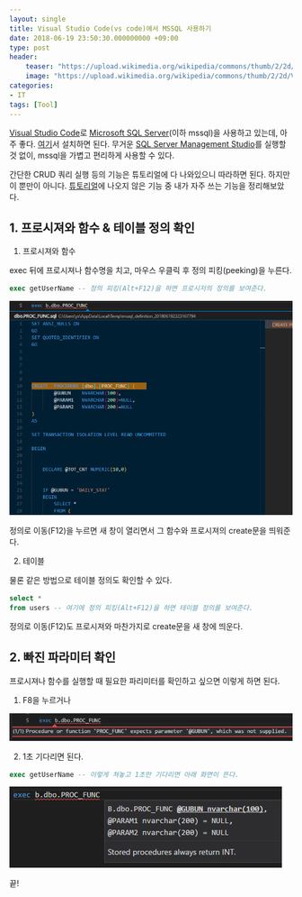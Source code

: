 ```yaml
---
layout: single
title: Visual Studio Code(vs code)에서 MSSQL 사용하기
date: 2018-06-19 23:50:30.000000000 +09:00
type: post
header:
    teaser: "https://upload.wikimedia.org/wikipedia/commons/thumb/2/2d/Visual_Studio_Code_1.18_icon.svg/1200px-Visual_Studio_Code_1.18_icon.svg.png"
    image: "https://upload.wikimedia.org/wikipedia/commons/thumb/2/2d/Visual_Studio_Code_1.18_icon.svg/1200px-Visual_Studio_Code_1.18_icon.svg.png"
categories:
- IT
tags: [Tool]
---
```


[Visual Studio Code](https://code.visualstudio.com/)로 [Microsoft SQL Server](https://www.microsoft.com/ko-kr/sql-server/sql-server-2017?&OCID=AID631209_SEM_GyihB46V&gclid=CjwKCAjw06LZBRBNEiwA2vgMVSjablWckGVPWpHk_d-zlAtmrDN5WJ4_20Ytst2XIbVTWE5PKjxGVRoCccIQAvD_BwE)(이하 mssql)을 사용하고 있는데, 아주 좋다. [여기](https://marketplace.visualstudio.com/items?itemName=ms-mssql.mssql)서 설치하면 된다. 무거운 [SQL Server Management Studio](https://docs.microsoft.com/ko-kr/sql/ssms/sql-server-management-studio-ssms?view=sql-server-2017)를 실행할 것 없이, mssql을 가볍고 편리하게 사용할 수 있다.

간단한 CRUD 쿼리 실행 등의 기능은 튜토리얼에 다 나와있으니 따라하면 된다. 하지만 이 뿐만이 아니다. [튜토리얼](https://docs.microsoft.com/ko-kr/sql/linux/sql-server-linux-develop-use-vscode?view=sql-server-linux-2017)에 나오지 않은 기능 중 내가 자주 쓰는 기능을 정리해보았다.

## 1. 프로시져와 함수 & 테이블 정의 확인

1. 프로시져와 함수

exec 뒤에 프로시져나 함수명을 치고, 마우스 우클릭 후 정의 피킹(peeking)을 누른다.

```sql
exec getUserName -- 정의 피킹(Alt+F12)을 하면 프로시저의 정의를 보여준다.
```

![definition peeking](/assets/images/2018-06-19-mssql-with-vscode/mssql-with-vscode.png)

정의로 이동(F12)을 누르면 새 창이 열리면서 그 함수와 프로시져의 create문을 띄워준다.

2. 테이블

물론 같은 방법으로 테이블 정의도 확인할 수 있다.

```sql
select *
from users -- 여기에 정의 피킹(Alt+F12)을 하면 테이블 정의를 보여준다.
```

정의로 이동(F12)도 프로시져와 마찬가지로 create문을 새 창에 띄운다.

## 2. 빠진 파라미터 확인
프로시져나 함수를 실행할 때 필요한 파리미터를 확인하고 싶으면 이렇게 하면 된다.

 1. F8을 누르거나

 ![f8](/assets/images/2018-06-19-mssql-with-vscode/f8.png)

 2. 1초 기다리면 된다.
```sql
exec getUserName -- 이렇게 쳐놓고 1초만 기다리면 아래 화면이 뜬다.
```
 ![wait-1sec](/assets/images/2018-06-19-mssql-with-vscode/wait-1sec.png)

 끝!
